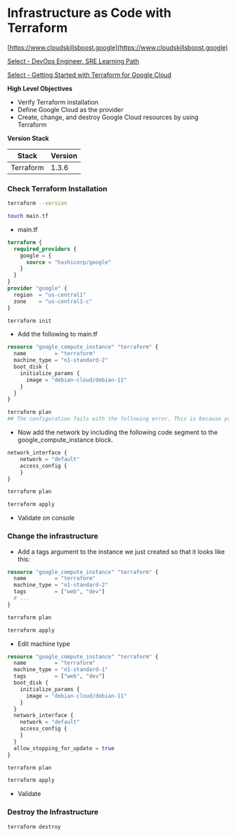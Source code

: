 # Infrastructure as Code with Terraform

[https://www.cloudskillsboost.google](https://www.cloudskillsboost.google)

[Select - DevOps Engineer, SRE Learning Path](https://www.cloudskillsboost.google/paths)

[Select - Getting Started with Terraform for Google Cloud](https://www.cloudskillsboost.google/paths)

**High Level Objectives**

- Verify Terraform installation
- Define Google Cloud as the provider
- Create, change, and destroy Google Cloud resources by using Terraform

**Version Stack**

| Stack     | Version |
|-----------|---------|
| Terraform | 1.3.6   |



### Check Terraform Installation

```bash
terraform --version

touch main.tf
```

- main.tf

```terraform
terraform {
  required_providers {
    google = {
      source = "hashicorp/google"
    }
  }
}
provider "google" {
  region  = "us-central1"
  zone    = "us-central1-c"
}
```

```bash
terraform init
```

- Add the following to main.tf

```terraform
resource "google_compute_instance" "terraform" {
  name         = "terraform"
  machine_type = "n1-standard-2"
  boot_disk {
    initialize_params {
      image = "debian-cloud/debian-11"
    }
  }
}
```

```bash
terraform plan
## The configuration fails with the following error. This is because you cannot configure a compute engine without a network.
```

- Now add the network by including the following code segment to the google_compute_instance block.

```terraform
network_interface {
    network = "default"
    access_config {
    }
}
```

```bash
terraform plan

terraform apply
```

- Validate on console

### Change the infrastructure

- Add a tags argument to the instance we just created so that it looks like this:

```terraform
resource "google_compute_instance" "terraform" {
  name         = "terraform"
  machine_type = "n1-standard-2"
  tags         = ["web", "dev"]
  # ...
}
```

```bash
terraform plan

terraform apply
```

- Edit machine type

```terraform
resource "google_compute_instance" "terraform" {
  name         = "terraform"
  machine_type = "n1-standard-1"
  tags         = ["web", "dev"]
  boot_disk {
    initialize_params {
      image = "debian-cloud/debian-11"
    }
  }
  network_interface {
    network = "default"
    access_config {
    }
  }
  allow_stopping_for_update = true
}
```

```bash
terraform plan

terraform apply
```

- Validate

### Destroy the Infrastructure

```bash
terraform destroy
```